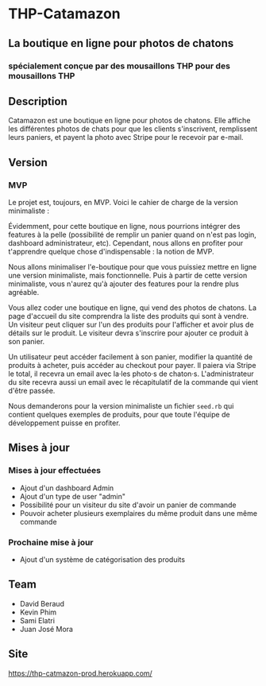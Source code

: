 # THP-Catamazon
## La boutique en ligne pour photos de chatons
### spécialement conçue par des mousaillons THP pour des mousaillons THP

## Description

Catamazon est une boutique en ligne pour photos de chatons. Elle affiche les différentes photos de chats pour que les clients s'inscrivent, remplissent leurs paniers, et payent la photo avec Stripe pour le recevoir par e-mail.

## Version
### MVP
Le projet est, toujours, en MVP. Voici le cahier de charge de la version minimaliste :

Évidemment, pour cette boutique en ligne, nous pourrions intégrer des features à la pelle (possibilité de remplir un panier quand on n'est pas login, dashboard administrateur, etc). Cependant, nous allons en profiter pour t'apprendre quelque chose d'indispensable : la notion de MVP.

Nous allons minimaliser l'e-boutique pour que vous puissiez mettre en ligne une version minimaliste, mais fonctionnelle. Puis à partir de cette version minimaliste, vous n'aurez qu'à ajouter des features pour la rendre plus agréable.

Vous allez coder une boutique en ligne, qui vend des photos de chatons. La page d'accueil du site comprendra la liste des produits qui sont à vendre. Un visiteur peut cliquer sur l'un des produits pour l'afficher et avoir plus de détails sur le produit. Le visiteur devra s'inscrire pour ajouter ce produit à son panier.

Un utilisateur peut accéder facilement à son panier, modifier la quantité de produits à acheter, puis accéder au checkout pour payer. Il paiera via Stripe le total, il recevra un email avec la·les photo·s de chaton·s. L'administrateur du site recevra aussi un email avec le récapitulatif de la commande qui vient d'être passée.

Nous demanderons pour la version minimaliste un fichier `seed.rb` qui contient quelques exemples de produits, pour que toute l'équipe de développement puisse en profiter.

## Mises à jour
### Mises à jour effectuées
- Ajout d'un dashboard Admin
- Ajout d'un type de user "admin"
- Possibilité pour un visiteur du site d'avoir un panier de commande
- Pouvoir acheter plusieurs exemplaires du même produit dans une même commande
### Prochaine mise à jour
- Ajout d'un système de catégorisation des produits

## Team
* David Beraud
* Kevin Phim
* Sami Elatri
* Juan José Mora

## Site
https://thp-catmazon-prod.herokuapp.com/

